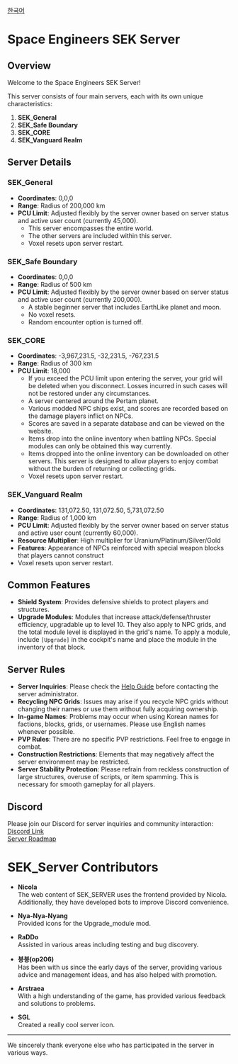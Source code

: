 [한국어](README.MD)
# Space Engineers SEK Server

## Overview

Welcome to the Space Engineers SEK Server!

This server consists of four main servers, each with its own unique characteristics:

1. **SEK_General**
2. **SEK_Safe Boundary**
3. **SEK_CORE**
4. **SEK_Vanguard Realm**

## Server Details

### **SEK_General**
- **Coordinates**: 0,0,0  
- **Range**: Radius of 200,000 km  
- **PCU Limit**: Adjusted flexibly by the server owner based on server status and active user count (currently 45,000). 
  - This server encompasses the entire world.  
  - The other servers are included within this server.  
  - Voxel resets upon server restart.

### **SEK_Safe Boundary**
- **Coordinates**: 0,0,0  
- **Range**: Radius of 500 km  
- **PCU Limit**: Adjusted flexibly by the server owner based on server status and active user count (currently 200,000). 
  - A stable beginner server that includes EarthLike planet and moon.  
  - No voxel resets.  
  - Random encounter option is turned off.

### **SEK_CORE**
- **Coordinates**: -3,967,231.5, -32,231.5, -767,231.5  
- **Range**: Radius of 300 km  
- **PCU Limit**: 18,000  
  - If you exceed the PCU limit upon entering the server, your grid will be deleted when you disconnect. Losses incurred in such cases will not be restored under any circumstances. 
  - A server centered around the Pertam planet.  
  - Various modded NPC ships exist, and scores are recorded based on the damage players inflict on NPCs.  
  - Scores are saved in a separate database and can be viewed on the website.  
  - Items drop into the online inventory when battling NPCs. Special modules can only be obtained this way currently.  
  - Items dropped into the online inventory can be downloaded on other servers. This server is designed to allow players to enjoy combat without the burden of returning or collecting grids.  
  - Voxel resets upon server restart.

### **SEK_Vanguard Realm**
- **Coordinates**: 131,072.50, 131,072.50, 5,731,072.50  
- **Range**: Radius of 1,000 km  
- **PCU Limit**: Adjusted flexibly by the server owner based on server status and active user count (currently 60,000). 
- **Resource Multiplier**: High multiplier for Uranium/Platinum/Silver/Gold  
- **Features**: Appearance of NPCs reinforced with special weapon blocks that players cannot construct  
- Voxel resets upon server restart.

## Common Features

- **Shield System**: Provides defensive shields to protect players and structures.
- **Upgrade Modules**: Modules that increase attack/defense/thruster efficiency, upgradable up to level 10. They also apply to NPC grids, and the total module level is displayed in the grid's name. To apply a module, include `[Upgrade]` in the cockpit's name and place the module in the inventory of that block.

## Server Rules

- **Server Inquiries**: Please check the [Help Guide](https://github.com/snowmuffin/SEK_Server/wiki/%EC%9C%A0%EC%A0%80-%EB%AA%85%EB%A0%B9%EC%96%B4) before contacting the server administrator.
- **Recycling NPC Grids**: Issues may arise if you recycle NPC grids without changing their names or use them without fully acquiring ownership.
- **In-game Names**: Problems may occur when using Korean names for factions, blocks, grids, or usernames. Please use English names whenever possible.
- **PVP Rules**: There are no specific PVP restrictions. Feel free to engage in combat.
- **Construction Restrictions**: Elements that may negatively affect the server environment may be restricted.
- **Server Stability Protection**: Please refrain from reckless construction of large structures, overuse of scripts, or item spamming. This is necessary for smooth gameplay for all players.

## Discord

Please join our Discord for server inquiries and community interaction:  
[Discord Link](https://discord.gg/WJqeXfv6M9)  
[Server Roadmap](https://successful-airboat-f57.notion.site/10575e0bd20580e5b476dd6cb2dcd47e?v=3955b1d0efc74980b8cb51a306cbaf71)

# SEK_Server Contributors

- **Nicola**  
  The web content of SEK_SERVER uses the frontend provided by Nicola. Additionally, they have developed bots to improve Discord convenience.

- **Nya-Nya-Nyang**  
  Provided icons for the Upgrade_module mod.

- **RaDDo**  
  Assisted in various areas including testing and bug discovery.

- **붕붕(op206)**  
  Has been with us since the early days of the server, providing various advice and management ideas, and has also helped with promotion.

- **Arstraea**  
  With a high understanding of the game, has provided various feedback and solutions to problems.

- **SGL**  
  Created a really cool server icon.

---

We sincerely thank everyone else who has participated in the server in various ways.
